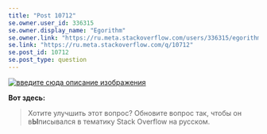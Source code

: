 ```yaml
---
title: "Post 10712"
se.owner.user_id: 336315
se.owner.display_name: "Egorithm"
se.owner.link: "https://ru.meta.stackoverflow.com/users/336315/egorithm"
se.link: "https://ru.meta.stackoverflow.com/q/10712"
se.post_id: 10712
se.post_type: question
---
```

<p><a href="https://i.stack.imgur.com/j7gfH.png" rel="nofollow noreferrer"><img src="https://i.stack.imgur.com/j7gfH.png" alt="введите сюда описание изображения" /></a></p>
<p><strong>Вот здесь:</strong></p>
<blockquote>
<p>Хотите улучшить этот вопрос? Обновите вопрос так, чтобы он
в<strong>Ы</strong>писывался в тематику Stack Overflow на русском.</p>
</blockquote>
